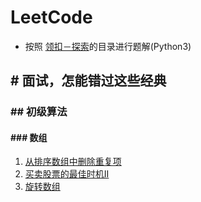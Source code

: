 # LeetCode 
* 按照 [领扣－探索](https://leetcode-cn.com/explore/)的目录进行题解(Python3)

## # 面试，怎能错过这些经典
### ## 初级算法
#### ### 数组

1. [从排序数组中删除重复项](https://github.com/xiaoTaoist/LeetCode/blob/master/interview-questions-easy/arry/%E4%BB%8E%E6%8E%92%E5%BA%8F%E6%95%B0%E7%BB%84%E4%B8%AD%E5%88%A0%E9%99%A4%E9%87%8D%E5%A4%8D%E9%A1%B9%E7%9B%AE.md)
2. [买卖股票的最佳时机II](https://github.com/xiaoTaoist/LeetCode/blob/master/interview-questions-easy/arry/%E4%B9%B0%E5%8D%96%E8%82%A1%E7%A5%A8%E7%9A%84%E6%9C%80%E4%BD%B3%E6%97%B6%E6%9C%BA2.md)
3. [旋转数组](https://github.com/xiaoTaoist/LeetCode/blob/master/interview-questions-easy/arry/%E6%97%8B%E8%BD%AC%E6%95%B0%E7%BB%84.md)